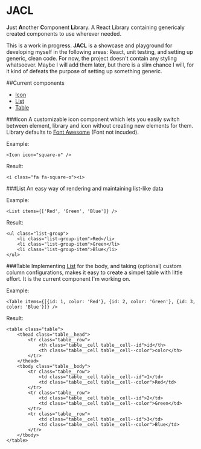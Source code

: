 # JACL
**J**ust **A**nother **C**omponent **L**ibrary. A React Library containing genericaly created components to use wherever needed.

This is a work in progress. **JACL** is a showcase and playground for developing myself in the following areas: React, unit testing, and setting up generic, clean code. For now, the project doesn't contain any styling whatsoever. Maybe I will add them later, but there is a slim chance I will, for it kind of defeats the purpose of setting up something generic.

##Current components

* [Icon](#icon)
* [List](#list)
* [Table](#table)

###Icon
A customizable icon component which lets you easily switch between element, library and icon without creating new elements for them. Library defaults to [Font Awesome](http://www.fontawesome.io "Font Awesome") (Font not incuded).

Example:
```
<Icon icon="square-o" />
```
Result:
```
<i class="fa fa-square-o"><i>
```

###List
An easy way of rendering and maintaining list-like data

Example:
```
<List items={['Red', 'Green', 'Blue']} />
```
Result:
```
<ul class="list-group">
	<li class="list-group-item">Red</li>
	<li class="list-group-item">Green</li>
	<li class="list-group-item">Blue</li>
</ul>
```

###Table
Implementing [List](#list) for the body, and taking (optional) custom column configurations, makes it easy to create a simpel table with little effort. It is the current component I'm working on.

Example:
```
<Table items={[{id: 1, color: 'Red'}, {id: 2, color: 'Green'}, {id: 3, color: 'Blue'}]} />
```
Result:
```
<table class="table">
	<thead class="table__head">
		<tr class="table__row">
			<th class="table__cell table__cell--id">id</th>
			<th class="table__cell table__cell--color">color</th>
		</tr>
	</thead>
	<tbody class="table__body">
		<tr class="table__row">
			<td class="table__cell table__cell--id">1</td>
			<td class="table__cell table__cell--color">Red</td>
		</tr>
		<tr class="table__row">
			<td class="table__cell table__cell--id">2</td>
			<td class="table__cell table__cell--color">Green</td>
		</tr>
		<tr class="table__row">
			<td class="table__cell table__cell--id">3</td>
			<td class="table__cell table__cell--color">Blue</td>
		</tr>
	</tbody>
</table>
```
